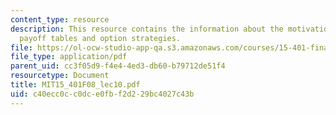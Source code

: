 ```yaml
---
content_type: resource
description: This resource contains the information about the motivation, payoff diagrams,
  payoff tables and option strategies.
file: https://ol-ocw-studio-app-qa.s3.amazonaws.com/courses/15-401-finance-theory-i-fall-2008/c40ecc0cc0dce0fbf2d229bc4027c43b_MIT15_401F08_lec10.pdf
file_type: application/pdf
parent_uid: cc3f05d9-f4e4-4ed3-db60-b79712de51f4
resourcetype: Document
title: MIT15_401F08_lec10.pdf
uid: c40ecc0c-c0dc-e0fb-f2d2-29bc4027c43b
---
```

